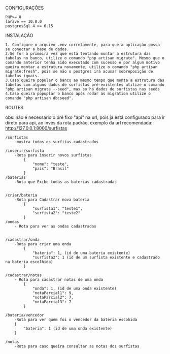 CONFIGURAÇÕES

	PHP>= 8
	larave == 10.8.0
	postgresSql 4 >= 6.15
    
INSTALAÇÃO

	1. Configure o arquivo .env corretamente, para que a aplicação possa se conectar a base de dados.
	2.Se for a primeira vez que está tentando montar a estrutura das tabelas no banco, utilize o comando "php artisan migrate". Mesmo que o comando anterior tenha sido executado com sucesso e por algum motivo queira montar a estrutura novamente, utilize o comando "php artisan migrate:fresh", pois se não o postgres irá acusar sobreposição de tabelas iguais.
	3.Caso queira popular o banco ao mesmo tempo que monta a estrutura das tabelas com alguns dados de surfistas pré-existentes utilize o comando "php artisan migrate --seed", mas so há dados de surfistas nas seeds
	4.Caso queira popuplar o banco após rodar as migration utilize o comando "php artisan db:seed".
	
ROUTES

obs: não é necessário o pré fixo "api" na url, pois ja está configurado para ir direto para api, ao invés da rota padrão, exemplo da url recomendada: http://127.0.0.1:8000/surfistas
	
    /surfistas
		-mostra todos os surfitas cadastrados

	/inserir/surfista
		-Rota para inserir novos surfistas
			{
				"nome": "teste",
				"pais": "Brasil"
			}
	/baterias
		-Rota que Exibe todas as baterias cadastradas


	/criar/bateria
		-Rota para Cadastrar nova bateria
			{
				"surfista1": "teste1",
				"surfista2": "teste2"
			}
	/ondas
		- Rota para ver as ondas cadastradas
			
	
	/cadastrar/onda
		-Rota para criar uma onda
			{
				"bateria": 1, (id de uma bateria existente)
				"surfista2": 1 (id de um surfista existente e cadastrado na bateria escolhida)
			}

	/cadastrar/notas
		- Rota para cadastrar notas de uma onda
			{
				"onda": 1, (id de uma onda existente)
				"notaParcial1": 9,
				"notaParcial2": 7,
				"notaParcial3": 7
			}
		
	/bateria/vencedor
		-Rota para ver quem foi o vencedor da bateria escohida
		{
			"bateria": 1 (id de uma onda existente)
		}

	/notas
		-Rota para caso queira consultar as notas dos surfistas


		
